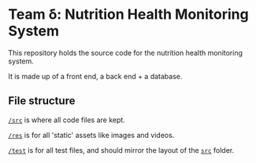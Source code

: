 # Team δ: Nutrition Health Monitoring System

This repository holds the source code for the nutrition health monitoring system.

It is made up of a front end, a back end + a database.

## File structure

[`/src`](/src) is where all code files are kept.

[`/res`](/res) is for all 'static' assets like images and videos.

[`/test`](/test) is for all test files, and should mirror the layout of the [`src`](/src) folder.
